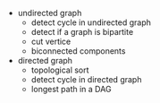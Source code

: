 - undirected graph
    - detect cycle in undirected graph
    - detect if a graph is bipartite
    - cut vertice
    - biconnected components
- directed graph
    - topological sort
    - detect cycle in directed graph
    - longest path in a DAG
